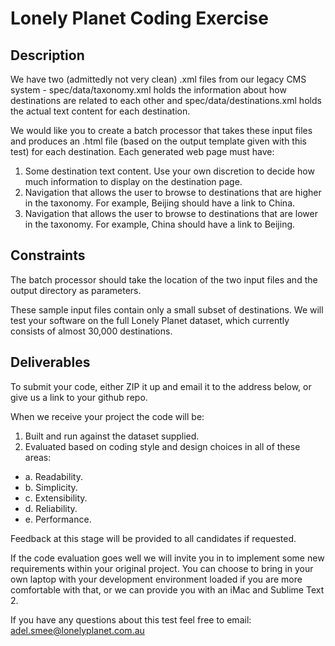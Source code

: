 # Lonely Planet Coding Exercise

Description
-----------

We have two (admittedly not very clean) .xml files from our legacy CMS system - spec/data/taxonomy.xml holds the information about how destinations are related to each other and spec/data/destinations.xml holds the actual text content for each destination.

We would like you to create a batch processor that takes these input files and produces an .html file (based on the output template given with this test) for each destination. Each generated web page must have:
1. Some destination text content. Use your own discretion to decide how much information to display on the destination page.
2. Navigation that allows the user to browse to destinations that are higher in the taxonomy. For example, Beijing should have a link to China.
3. Navigation that allows the user to browse to destinations that are lower in the taxonomy. For example, China should have a link to Beijing.

Constraints
-----------

The batch processor should take the location of the two input files and the output directory as parameters.

These sample input files contain only a small subset of destinations.  We will test your software on the full Lonely Planet dataset, which currently consists of almost 30,000 destinations.

Deliverables
------------

To submit your code, either ZIP it up and email it to the address below, or give us a link to your github repo.

When we receive your project the code will be:
1. Built and run against the dataset supplied.
2. Evaluated based on coding style and design choices in all of these areas:
 * a.	Readability.
 * b.	Simplicity.
 * c.	Extensibility.
 * d.	Reliability.
 * e.	Performance.

Feedback at this stage will be provided to all candidates if requested.

If the code evaluation goes well we will invite you in to implement some new requirements within your original project. You can choose to bring in your own laptop with your development environment loaded if you are more comfortable with that, or we can provide you with an iMac and Sublime Text 2.

If you have any questions about this test feel free to email: adel.smee@lonelyplanet.com.au
